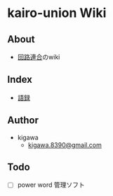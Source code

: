 # kairo-union Wiki

## About

* [回路連合]()のwiki

## Index
* [語録](/words.md)

## Author

* kigawa
  * kigawa.8390@gmail.com

## Todo
* [ ] power word 管理ソフト

